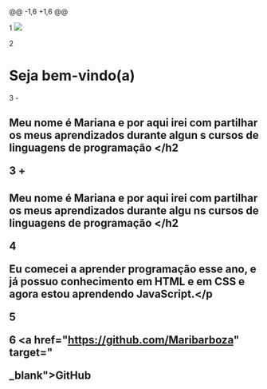 @@ -1,6 +1,6 @@

1 <img src="https://encrypted -tbn0.gstatic.com/images?q=tbn: ANd9GcS@LqTckzNQpxh1Xr95MphLZrQZwhr9kj0ShA&usqp= CAU">

2 <h1>Seja bem-vindo(a)</h1>

3 -<h2> Meu nome é Mariana e por aqui irei com partilhar os meus aprendizados durante algun s cursos de linguagens de programação </h2

3 +<h2>Meu nome é Mariana e por aqui irei com partilhar os meus aprendizados durante algu ns cursos de linguagens de programação </h2

4 <p>Eu comecei a aprender programação esse ano, e já possuo conhecimento em HTML e em CSS e agora estou aprendendo JavaScript.</p

5 <p> </p>

6 <a href="https://github.com/Maribarboza" target="

_blank">GitHub</a>
